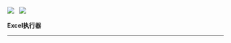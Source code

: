 ![](https://img.shields.io/badge/builder-success-green.svg) &nbsp;
![](https://img.shields.io/badge/Author-Gjing-green.svg) &nbsp;   

**Excel执行器**

---